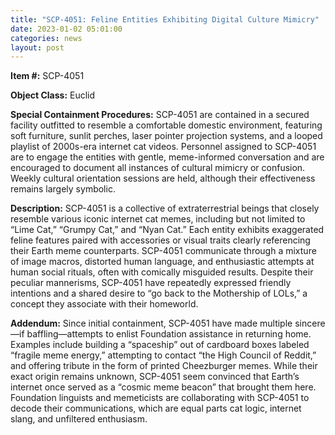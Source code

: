 ```yaml
---
title: "SCP-4051: Feline Entities Exhibiting Digital Culture Mimicry"
date: 2023-01-02 05:01:00
categories: news
layout: post
---
```



**Item #:** SCP-4051

**Object Class:** Euclid

**Special Containment Procedures:** SCP-4051 are contained in a secured facility outfitted to resemble a comfortable domestic environment, featuring soft furniture, sunlit perches, laser pointer projection systems, and a looped playlist of 2000s-era internet cat videos. Personnel assigned to SCP-4051 are to engage the entities with gentle, meme-informed conversation and are encouraged to document all instances of cultural mimicry or confusion. Weekly cultural orientation sessions are held, although their effectiveness remains largely symbolic.

**Description:** SCP-4051 is a collective of extraterrestrial beings that closely resemble various iconic internet cat memes, including but not limited to “Lime Cat,” “Grumpy Cat,” and “Nyan Cat.” Each entity exhibits exaggerated feline features paired with accessories or visual traits clearly referencing their Earth meme counterparts. SCP-4051 communicate through a mixture of image macros, distorted human language, and enthusiastic attempts at human social rituals, often with comically misguided results. Despite their peculiar mannerisms, SCP-4051 have repeatedly expressed friendly intentions and a shared desire to “go back to the Mothership of LOLs,” a concept they associate with their homeworld.

**Addendum:** Since initial containment, SCP-4051 have made multiple sincere—if baffling—attempts to enlist Foundation assistance in returning home. Examples include building a “spaceship” out of cardboard boxes labeled “fragile meme energy,” attempting to contact “the High Council of Reddit,” and offering tribute in the form of printed Cheezburger memes. While their exact origin remains unknown, SCP-4051 seem convinced that Earth’s internet once served as a “cosmic meme beacon” that brought them here. Foundation linguists and memeticists are collaborating with SCP-4051 to decode their communications, which are equal parts cat logic, internet slang, and unfiltered enthusiasm.


